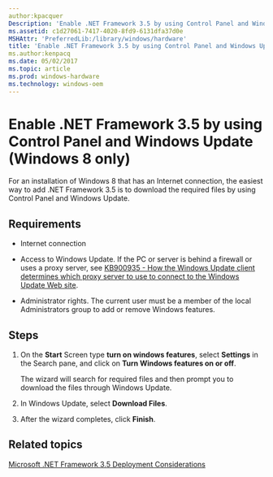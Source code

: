```yaml
---
author:kpacquer
Description: 'Enable .NET Framework 3.5 by using Control Panel and Windows Update (Windows 8 only)'
ms.assetid: c1d27061-7417-4020-8fd9-6131dfa37d0e
MSHAttr: 'PreferredLib:/library/windows/hardware'
title: 'Enable .NET Framework 3.5 by using Control Panel and Windows Update (Windows 8 only)'
ms.author:kenpacq
ms.date: 05/02/2017
ms.topic: article
ms.prod: windows-hardware
ms.technology: windows-oem
---
```


# Enable .NET Framework 3.5 by using Control Panel and Windows Update (Windows 8 only)


For an installation of Windows 8 that has an Internet connection, the easiest way to add .NET Framework 3.5 is to download the required files by using Control Panel and Windows Update.

## <span id="Requirements"></span><span id="requirements"></span><span id="REQUIREMENTS"></span>Requirements


-   Internet connection

-   Access to Windows Update. If the PC or server is behind a firewall or uses a proxy server, see [KB900935 - How the Windows Update client determines which proxy server to use to connect to the Windows Update Web site](http://support.microsoft.com/kb/900935).

-   Administrator rights. The current user must be a member of the local Administrators group to add or remove Windows features.

## <span id="Steps"></span><span id="steps"></span><span id="STEPS"></span>Steps


1.  On the **Start** Screen type **turn on windows features**, select **Settings** in the Search pane, and click on **Turn Windows features on or off**.

    The wizard will search for required files and then prompt you to download the files through Windows Update.

2.  In Windows Update, select **Download Files**.

3.  After the wizard completes, click **Finish**.

## <span id="related_topics"></span>Related topics


[Microsoft .NET Framework 3.5 Deployment Considerations](microsoft-net-framework-35-deployment-considerations.md)

 

 






